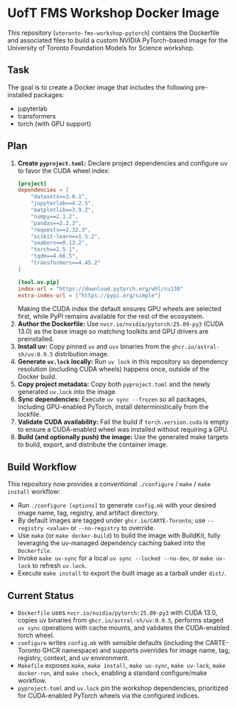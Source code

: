 # UofT FMS Workshop Docker Image

This repository (`utoronto-fms-workshop-pytorch`) contains the Dockerfile and associated files to build a custom NVIDIA PyTorch-based image for the University of Toronto Foundation Models for Science workshop.

## Task

The goal is to create a Docker image that includes the following pre-installed packages:
- jupyterlab
- transformers
- torch (with GPU support)

## Plan

1. **Create `pyproject.toml`:** Declare project dependencies and configure uv to favor the CUDA wheel index:
   ```toml
   [project]
   dependencies = [
       "datasets==3.0.1",
       "jupyterlab==4.2.5",
       "matplotlib==3.9.2",
       "numpy==2.1.2",
       "pandas==2.2.3",
       "requests==2.32.3",
       "scikit-learn==1.5.2",
       "seaborn==0.13.2",
       "torch==2.5.1",
       "tqdm==4.66.5",
       "transformers==4.45.2"
   ]

   [tool.uv.pip]
   index-url = "https://download.pytorch.org/whl/cu130"
   extra-index-url = ["https://pypi.org/simple"]
   ```
   Making the CUDA index the default ensures GPU wheels are selected first, while PyPI remains available for the rest of the ecosystem.
2. **Author the Dockerfile:** Use `nvcr.io/nvidia/pytorch:25.09-py3` (CUDA 13.0) as the base image so matching toolkits and GPU drivers are preinstalled.
3. **Install uv:** Copy pinned `uv` and `uvx` binaries from the `ghcr.io/astral-sh/uv:0.9.5` distribution image.
4. **Generate `uv.lock` locally:** Run `uv lock` in this repository so dependency resolution (including CUDA wheels) happens once, outside of the Docker build.
5. **Copy project metadata:** Copy both `pyproject.toml` and the newly generated `uv.lock` into the image.
6. **Sync dependencies:** Execute `uv sync --frozen` so all packages, including GPU-enabled PyTorch, install deterministically from the lockfile.
7. **Validate CUDA availability:** Fail the build if `torch.version.cuda` is empty to ensure a CUDA-enabled wheel was installed without requiring a GPU.
8. **Build (and optionally push) the image:** Use the generated make targets to build, export, and distribute the container image.

## Build Workflow

This repository now provides a conventional `./configure` / `make` / `make install` workflow:

- Run `./configure [options]` to generate `config.mk` with your desired image name, tag, registry, and artifact directory.
- By default images are tagged under `ghcr.io/CARTE-Toronto`; use `--registry <value>` or `--no-registry` to override.
- Use `make` (or `make docker-build`) to build the image with BuildKit, fully leveraging the uv-managed dependency caching baked into the `Dockerfile`.
- Invoke `make uv-sync` for a local `uv sync --locked --no-dev`, or `make uv-lock` to refresh `uv.lock`.
- Execute `make install` to export the built image as a tarball under `dist/`.

## Current Status

- `Dockerfile` uses `nvcr.io/nvidia/pytorch:25.09-py3` with CUDA 13.0, copies uv binaries from `ghcr.io/astral-sh/uv:0.9.5`, performs staged `uv sync` operations with cache mounts, and validates the CUDA-enabled torch wheel.
- `configure` writes `config.mk` with sensible defaults (including the CARTE-Toronto GHCR namespace) and supports overrides for image name, tag, registry, context, and uv environment.
- `Makefile` exposes `make`, `make install`, `make uv-sync`, `make uv-lock`, `make docker-run`, and `make check`, enabling a standard configure/make workflow.
- `pyproject.toml` and `uv.lock` pin the workshop dependencies, prioritized for CUDA-enabled PyTorch wheels via the configured indices.
